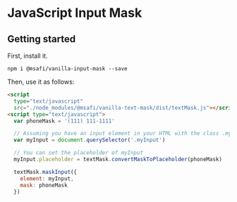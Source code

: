 # JavaScript Input Mask

## Getting started

First, install it.

```
npm i @msafi/vanilla-input-mask --save
```

Then, use it as follows:

```html
<script
  type="text/javascript"
  src="./node_modules/@msafi/vanilla-text-mask/dist/textMask.js"></script>
<script type="text/javascript">
  var phoneMask = '(111) 111-1111'

  // Assuming you have an input element in your HTML with the class .myInput
  var myInput = document.querySelector('.myInput')

  // You can set the placeholder of myInput
  myInput.placeholder = textMask.convertMaskToPlaceholder(phoneMask)

  textMask.maskInput({
    element: myInput,
    mask: phoneMask
  })
```
